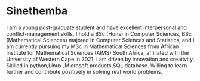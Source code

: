 # Sinethemba
I am a young post-graduate student and have excellent interpersonal and conflict-management skills, I hold a BSc (Hons) in Computer Sciences, BSc (Mathematical Sciences) majored in Computer Sciences and Statistics, and I am currently pursuing my MSc in Mathematical Sciences from African Institute for Mathematical Sciences (AIMS) South Africa, affiliated with the University of Western Cape  in 2021. I am driven by innovation and creativity. Skilled in python,Linux ,Microsoft products,SQL database. Willing to learn further and contribute positively in solving real world problems. 

